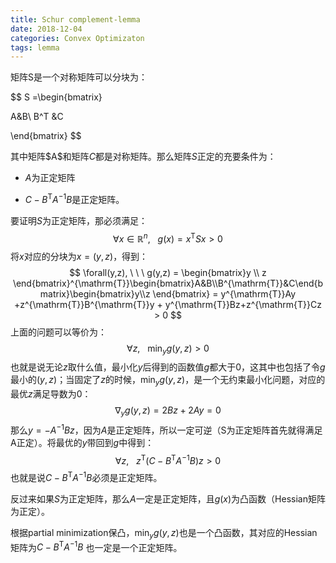 ```yaml
---
title: Schur complement-lemma
date: 2018-12-04
categories: Convex Optimizaton
tags: lemma
---
```


矩阵S是一个对称矩阵可以分块为：


$$
S =\begin{bmatrix}

A&B\\
B^T &C


\end{bmatrix}
$$


其中矩阵\$A\$和矩阵$C$都是对称矩阵。那么矩阵$S$正定的充要条件为：

* $A​$为正定矩阵

* $C - B^{\mathrm{T}}A^{-1}B$是正定矩阵。

要证明$S$为正定矩阵，那必须满足：
$$
\forall x\in \mathbb{R}^n, \ \ \ g(x) = x^{\mathrm{T}}Sx > 0
$$
将$x$对应的分块为$x = (y, z)$，得到：
$$
\forall(y,z), \ \ \ g(y,z) = \begin{bmatrix}y \\ z
\end{bmatrix}^{\mathrm{T}}\begin{bmatrix}A&B\\B^{\mathrm{T}}&C\end{bmatrix}\begin{bmatrix}y\\z \end{bmatrix} = y^{\mathrm{T}}Ay +z^{\mathrm{T}}B^{\mathrm{T}}y + y^{\mathrm{T}}Bz+z^{\mathrm{T}}Cz > 0
$$
上面的问题可以等价为：
$$
\forall z, \ \ \ \min_yg(y, z) > 0
$$
也就是说无论$z$取什么值，最小化$y$后得到的函数值$g$都大于0，这其中也包括了令$g$最小的$(y,z)$；当固定了$z$的时候，$\min_yg(y, z)$，是一个无约束最小化问题，对应的最优$z$满足导数为0：
$$
\nabla_y g(y, z) = 2Bz + 2Ay = 0
$$
那么$y = -A^{-1}Bz$，因为$A$是正定矩阵，所以一定可逆（S为正定矩阵首先就得满足A正定）。将最优的$y$带回到$g$中得到：
$$
\forall z, \ \ \ z^{\mathrm{T}}(C - B^{\mathrm{T}}A^{-1}B)z > 0
$$
也就是说$C - B^{\mathrm{T}}A^{-1}B$必须是正定矩阵。



反过来如果$S$为正定矩阵，那么$A$一定是正定矩阵，且$g(x)$为凸函数（Hessian矩阵为正定）。

根据partial minimization保凸，$\min_yg(y, z)$也是一个凸函数，其对应的Hessian矩阵为$C - B^{\mathrm{T}}A^{-1}B$ 也一定是一个正定矩阵。

